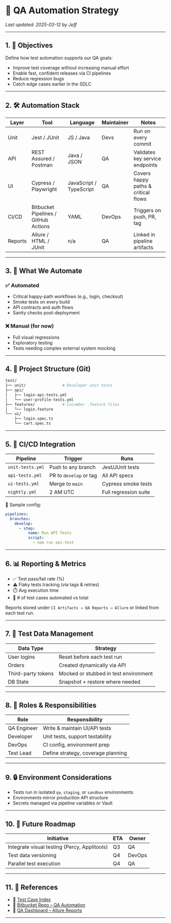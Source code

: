 
# 🧪 QA Automation Strategy

_Last updated: 2025-03-12 by Jeff_

---

## 1. 🎯 Objectives

Define how test automation supports our QA goals:

- Improve test coverage without increasing manual effort
- Enable fast, confident releases via CI pipelines
- Reduce regression bugs
- Catch edge cases earlier in the SDLC

---

## 2. 🛠️ Automation Stack

| Layer | Tool | Language | Maintainer | Notes |
|-------|------|----------|------------|-------|
| Unit | Jest / JUnit | JS / Java | Devs | Run on every commit |
| API | REST Assured / Postman | Java / JSON | QA | Validates key service endpoints |
| UI | Cypress / Playwright | JavaScript / TypeScript | QA | Covers happy paths & critical flows |
| CI/CD | Bitbucket Pipelines / GitHub Actions | YAML | DevOps | Triggers on push, PR, tag |
| Reports | Allure / HTML / JUnit | n/a | QA | Linked in pipeline artifacts |

---

## 3. 🤖 What We Automate

### ✅ Automated
- Critical happy-path workflows (e.g., login, checkout)
- Smoke tests on every build
- API contracts and auth flows
- Sanity checks post-deployment

### ❌ Manual (for now)
- Full visual regressions
- Exploratory testing
- Tests needing complex external system mocking

---

## 4. 📂 Project Structure (Git)

```bash
test/
├── unit/                # Developer unit tests
├── api/
│   ├── login-api-tests.yml
│   └── user-profile-tests.yml
├── features/            # Cucumber .feature files
│   └── login.feature
└── ui/
    ├── login.spec.ts
    └── cart.spec.ts
```
---

## 5. 🚀 CI/CD Integration

| Pipeline | Trigger | Runs |
|----------|---------|------|
| `unit-tests.yml` | Push to any branch | Jest/JUnit tests |
| `api-tests.yml` | PR to `develop` or tag | All API specs |
| `ui-tests.yml` | Merge to `main` | Cypress smoke tests |
| `nightly.yml` | 2 AM UTC | Full regression suite |

📎 Sample config:
```yaml
pipelines:
  branches:
    develop:
      - step:
          name: Run API Tests
          script:
            - npm run api-test
```
---

## 6. 📊 Reporting & Metrics

- ✅ Test pass/fail rate (%)
- ⚠️ Flaky tests tracking (via tags & retries)
- ⏱️ Avg execution time
- 🧮 # of test cases automated vs total

Reports stored under `CI Artifacts → QA Reports → Allure` or linked from each test run.

---

## 7. 🧹 Test Data Management

| Data Type | Strategy |
|-----------|----------|
| User logins | Reset before each test run |
| Orders | Created dynamically via API |
| Third-party tokens | Mocked or stubbed in test environment |
| DB State | Snapshot + restore where needed |

---

## 8. 👥 Roles & Responsibilities

| Role | Responsibility |
|------|----------------|
| QA Engineer | Write & maintain UI/API tests |
| Developer | Unit tests, support testability |
| DevOps | CI config, environment prep |
| Test Lead | Define strategy, coverage planning |

---

## 9. 🔒 Environment Considerations

- Tests run in isolated `qa`, `staging`, or `sandbox` environments
- Environments mirror production API structure
- Secrets managed via pipeline variables or Vault

---

## 10. 🧭 Future Roadmap

| Initiative | ETA | Owner |
|------------|-----|-------|
| Integrate visual testing (Percy, Applitools) | Q3 | QA |
| Test data versioning | Q4 | DevOps |
| Parallel test execution | Q4 | QA |

---

## 11. 🔗 References

- 🔗 [Test Case Index](https://confluence.example.com/display/QA/Test+Case+Library)
- 🔗 [Bitbucket Repo – QA Automation](https://bitbucket.org/org/repo)
- 🔗 [QA Dashboard – Allure Reports](https://ci.example.com/reports)

---
